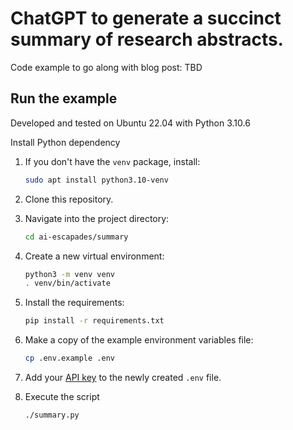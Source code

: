 # ChatGPT to generate a succinct summary of research abstracts.

Code example to go along with blog post: TBD

## Run the example

Developed and tested on Ubuntu 22.04 with Python 3.10.6

Install Python dependency


1. If you don't have the `venv` package, install:

   ```bash
   sudo apt install python3.10-venv
   ```

2. Clone this repository.

3. Navigate into the project directory:

   ```bash
   cd ai-escapades/summary
   ```

4. Create a new virtual environment:

   ```bash
   python3 -m venv venv
   . venv/bin/activate
   ```

5. Install the requirements:

   ```bash
   pip install -r requirements.txt
   ```

6. Make a copy of the example environment variables file:

   ```bash
   cp .env.example .env
   ```

7. Add your [API key](https://beta.openai.com/account/api-keys) to the newly created `.env` file.

8. Execute the script

   ```bash
   ./summary.py
   ```
